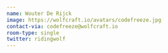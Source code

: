 ```yaml
---
name: Wouter De Rijck
image: https://wolfcraft.io/avatars/codefreeze.jpg
contact-via: codefreeze@wolfcraft.io
room-type: single
twitter: ridingwolf
---
```

